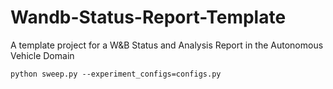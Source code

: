 # Wandb-Status-Report-Template

A template project for a W&amp;B Status and Analysis Report in the Autonomous Vehicle Domain

```shell
python sweep.py --experiment_configs=configs.py
```

